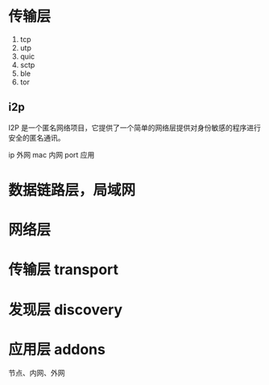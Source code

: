 # 传输层

1. tcp
2. utp
3. quic
4. sctp
5. ble
6. tor

## i2p

I2P 是一个匿名网络项目，它提供了一个简单的网络层提供对身份敏感的程序进行安全的匿名通讯。

ip 外网
mac 内网
port 应用

# 数据链路层，局域网

# 网络层

# 传输层 transport

# 发现层 discovery

# 应用层 addons

节点、内网、外网

